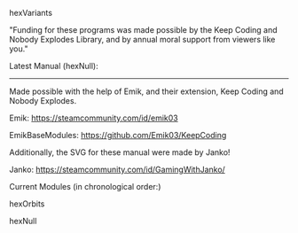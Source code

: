 hexVariants

"Funding for these programs was made possible by the Keep Coding and Nobody Explodes Library, and by annual moral support from viewers like you."

Latest Manual (hexNull):

--------------------------------------------------------------------------------------------------------------------------------


Made possible with the help of Emik, and their extension, Keep Coding and Nobody Explodes.

Emik: https://steamcommunity.com/id/emik03

EmikBaseModules: https://github.com/Emik03/KeepCoding

Additionally, the SVG for these manual were made by Janko!

Janko: https://steamcommunity.com/id/GamingWithJanko/


Current Modules (in chronological order:)

hexOrbits

hexNull
